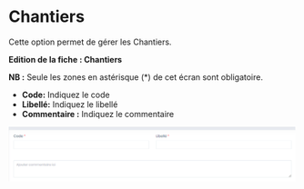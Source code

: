 # Chantiers

Cette option permet de gérer les Chantiers.

**Edition de la fiche : Chantiers**

**NB :** Seule les zones en astérisque (\*) de cet écran sont obligatoire.

* **Code:** Indiquez le code
* **Libellé:** Indiquez le libellé
* **Commentaire :** Indiquez le commentaire

![](<../../../.gitbook/assets/chantier2 (1).PNG>)
